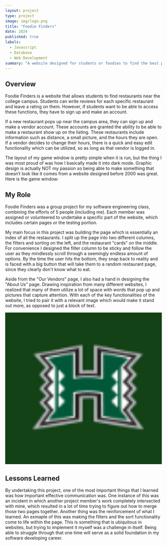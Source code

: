```yaml
---
layout: project
type: project
image: img/logo.png
title: "Foodie Finders"
date: 2024
published: true
labels:
  - Javascript
  - Database
  - Web Development
summary: "A website designed for students or foodies to find the best place to sate their cravings."
---
```


## Overview
Foodie Finders is a website that allows students to find restaurants near the college campus. Students can write reviews for each specific restaurant and leave a rating on them. However, if students want to be able to access these functions, they have to sign up and make an account. 

If a new restaurant pops up near the campus area, they can sign up and make a vendor account. These accounts are granted the ability to be able to make a restaurant show up on the listing. These restaurants include information such as distance, a small picture, and the hours they are open. If a vendor decides to change their hours, there is a quick and easy edit functionality which can be utilized, so as long as that vendor is logged in.

 The layout of my game window is pretty simple when it is run, but the thing I was most proud of was how I basically made it into dark mode. Graphic design is actually NOT my passion so being able to make something that doesn’t look like it comes from a website designed before 2000 was great. Here is the game window:

## My Role
Foodie Finders was a group project for my software engineering class, combining the efforts of 5 people (including me). Each member was assigned or volunteered to undertake a specific part of the website, which includes certain pages or the testing portion.

My main focus in this project was building the page which is essentially an index of all the restaurants. I split up the page into two different columns, the filters and sorting on the left, and the restaurant "cards" on the middle. For convenience I designed the filter column to be sticky and follow the user as they mindlessly scroll through a seemingly endless amount of options. By the time the user hits the bottom, they snap back to reality and is faced with a big button that will take them to a random restaurant page, since they clearly don't know what to eat. 

Aside from the "Our Vendors" page, I also had a hand in designing the "About Us" page. Drawing inspiration from many different websites, I realized that many of them utilize a lot of space with words that pop up and pictures that capture attention. With each of the key functionalities of the website, I tried to pair it with a relevant image which would make it stand out more, as opposed to just a block of text.
 
<p align="center">
    <img width="700px" src="../img/logo.png" class="img-thumbnail">
</p>

## Lessons Learned

By undertaking this project, one of the most important things that I learned was how important effective communication was. One instance of this was an incident in which another project member's work completely intersected with mine, which resulted in a lot of time trying to figure out how to merge those two pages together. Another thing was the reinforcement of what I learned. An exmaple of this was making the filters and the sort functionality come to life within the page. This is something that is ubiquitous in websites, but trying to implement it myself was a challenge in itself. Being able to struggle through that one time will serve as a solid foundation in my software developing career.
